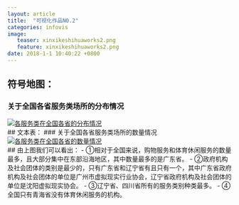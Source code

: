 ```yaml
---
layout: article
title:  "可视化作品NO.2"
categories: infovis
image:
   teaser: xinxikeshihuaworks2.png
   feature: xinxikeshihuaworks2.png
date: 2018-1-1 10:40:22 +0800  
---
```





## 符号地图：
### 关于全国各省服务类场所的分布情况
<div class='tableauPlaceholder' id='viz1514807295375' style='position: relative'><noscript>
<a href='#'><img alt='各服务类在全国各省的分布情况 ' src='https:&#47;&#47;public.tableau.com&#47;static&#47;images&#47;8Y&#47;8Y7C4GBCZ&#47;1_rss.png' style='border: none' /></a>
</noscript><object class='tableauViz'  style='display:none;'><param name='host_url' value='https%3A%2F%2Fpublic.tableau.com%2F' /> <param name='embed_code_version' value='3' />
 <param name='path' value='shared&#47;8Y7C4GBCZ' /> <param name='toolbar' value='yes' />
 <param name='static_image' value='https:&#47;&#47;public.tableau.com&#47;static&#47;images&#47;8Y&#47;8Y7C4GBCZ&#47;1.png' />
 <param name='animate_transition' value='yes' /><param name='display_static_image' value='yes' /><param name='display_spinner' value='yes' />
 <param name='display_overlay' value='yes' /><param name='display_count' value='yes' /></object></div>
 <script type='text/javascript'>
 var divElement = document.getElementById('viz1514807295375');
 var vizElement = divElement.getElementsByTagName('object')[0];
 vizElement.style.width='100%';vizElement.style.height=(divElement.offsetWidth*0.75)+'px';
 var scriptElement = document.createElement('script');
 scriptElement.src = 'https://public.tableau.com/javascripts/api/viz_v1.js';
 vizElement.parentNode.insertBefore(scriptElement, vizElement);
 </script>
## 文本表：
### 关于全国各省服务类场所的数量情况
<div class='tableauPlaceholder' id='viz1514810300836' style='position: relative'><noscript><a href='#'>
<img alt='各服务类在全国各省的数量情况 ' src='https:&#47;&#47;public.tableau.com&#47;static&#47;images&#47;_1&#47;_18035&#47;2&#47;1_rss.png' style='border: none' /></a>
</noscript><object class='tableauViz'  style='display:none;'><param name='host_url' value='https%3A%2F%2Fpublic.tableau.com%2F' /> <param name='embed_code_version' value='3' />
 <param name='site_root' value='' /><param name='name' value='_18035&#47;2' /><param name='tabs' value='no' /><param name='toolbar' value='yes' />
 <param name='static_image' value='https:&#47;&#47;public.tableau.com&#47;static&#47;images&#47;_1&#47;_18035&#47;2&#47;1.png' />
 <param name='animate_transition' value='yes' /><param name='display_static_image' value='yes' /><param name='display_spinner' value='yes' />
 <param name='display_overlay' value='yes' /><param name='display_count' value='yes' /><param name='filter' value='publish=yes' /></object></div>
 <script type='text/javascript'>
 var divElement = document.getElementById('viz1514810300836');
 var vizElement = divElement.getElementsByTagName('object')[0];
 vizElement.style.width='100%';vizElement.style.height=(divElement.offsetWidth*0.75)+'px';
 var scriptElement = document.createElement('script');
 scriptElement.src = 'https://public.tableau.com/javascripts/api/viz_v1.js';
 vizElement.parentNode.insertBefore(scriptElement, vizElement);
 </script>
## 由上图我们可以看出：
 - ①相对于全国来说，购物服务和体育休闲服务的数量最多，且大部分集中在东部沿海地区，其中数量最多的是广东省。
 - ②政府机构及社会团体的类别是最少的，只有广东省和辽宁省有且只有一个，其中广东省政府机构及社会团体的单位是广州市虚拟现实行业协会，辽宁省政府机构及社会团体的单位是沈阳虚拟现实协会。
 - ③辽宁省、四川省所有的服务类别种类最多。
 - ④全国只有青海省没有体育休闲服务的机构。
